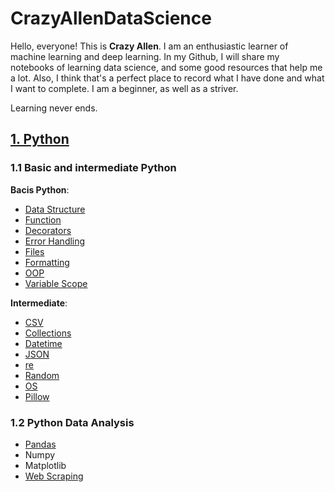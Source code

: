 # CrazyAllenDataScience
Hello, everyone! This is __Crazy Allen__. I am an enthusiastic learner of machine learning and deep learning. In my Github, I will share my notebooks of learning
data science, and some good resources that help me a lot. Also, I think that's a perfect place to record what I have done and what I want to complete. 
I am a beginner, as well as a striver. 

Learning never ends.

## [1. Python](https://github.com/allen1881996/CrazyAllenDataScience/tree/master/Python)
### 1.1 Basic and intermediate Python
__Bacis Python__: 
- [Data Structure](https://github.com/allen1881996/CrazyAllenDataScience/blob/master/Python/Data%20Structure.ipynb) 
- [Function](https://github.com/allen1881996/CrazyAllenDataScience/blob/master/Python/Function.ipynb)
- [Decorators](https://github.com/allen1881996/CrazyAllenDataScience/blob/master/Python/Decorators.ipynb)
- [Error Handling](https://github.com/allen1881996/CrazyAllenDataScience/blob/master/Python/Error%20Handling.ipynb)
- [Files](https://github.com/allen1881996/CrazyAllenDataScience/blob/master/Python/File%20Objects.ipynb)
- [Formatting](https://github.com/allen1881996/CrazyAllenDataScience/blob/master/Python/Formatting.ipynb)
- [OOP](https://github.com/allen1881996/CrazyAllenDataScience/blob/master/Python/OOP.ipynb)
- [Variable Scope](https://github.com/allen1881996/CrazyAllenDataScience/blob/master/Python/Variable%20Scope.ipynb)

__Intermediate__: 
- [CSV](https://github.com/allen1881996/CrazyAllenDataScience/blob/master/Python/Modules/CSV%20Module.ipynb)
- [Collections](https://github.com/allen1881996/CrazyAllenDataScience/blob/master/Python/Modules/Collections.ipynb)
- [Datetime](https://github.com/allen1881996/CrazyAllenDataScience/blob/master/Python/Modules/Datetime%20Module.ipynb)
- [JSON](https://github.com/allen1881996/CrazyAllenDataScience/blob/master/Python/Modules/JSON%20Module.ipynb)
- [re](https://github.com/allen1881996/CrazyAllenDataScience/blob/master/Python/Modules/re%20Module.ipynb)
- [Random](https://github.com/allen1881996/CrazyAllenDataScience/blob/master/Python/Modules/Random%20Module.ipynb)
- [OS](https://github.com/allen1881996/CrazyAllenDataScience/blob/master/Python/Modules/OS%20Module.ipynb)
- [Pillow](https://github.com/allen1881996/CrazyAllenDataScience/blob/master/Python/Modules/Pillow%20Module%20.ipynb)

### 1.2 Python Data Analysis
- [Pandas](https://github.com/allen1881996/CrazyAllenDataScience/tree/master/Python/Libraries/Pandas)
- Numpy
- Matplotlib
- [Web Scraping](https://github.com/allen1881996/CrazyAllenDataScience/tree/master/Python/Libraries/Web%20Scraping)






